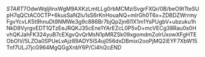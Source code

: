 $START$7OdwWqljllnxWgM9AXKzLmtLLg0rbMCMziSvgrFXQr/0B/beO9tTteSUpH7qQCtAC0CTP+6kusSaN2lu1sS6rKnHouaNQ+mlrGh0T6x+ZDBDZWrrmyFgvYcvLK5t9hnuDt8NMWe3g9c886Br7bjQp2jn6l1X1m1YsPUgbV+ubzuku1hNkD9VyrgvEDT1QTzEeJRQKJ35cEne1YArEZcL0P5vD+mcVECg38Rau0s0HvhQKJahFK324yuB7cEXgvQvQrMsN1pMRZSk09xgomdmZolrUxowXFgHTEObOIV/5LZOa0SPUeLvAjz89ADY5IS4uj056dxDBmixi2ooPjMQ2iEYF7XbW15Tnf7ULJ7jcG964MgQGgXnbY6P/Ci4hi2c$END$